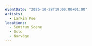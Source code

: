 ```yaml
---
eventDate: "2025-10-28T19:00:00+01:00"
artists:
  - Larkin Poe
locations:
  - Sentrum Scene
  - Oslo
  - Norvège
---
```

